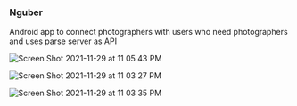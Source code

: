 <h3><b>Nguber</b></h3> 


Android app to connect photographers with users who need photographers and uses parse server as API





![Screen Shot 2021-11-29 at 11 05 43 PM](https://user-images.githubusercontent.com/32387597/143901856-724a01e6-6e90-46fa-bc79-aa93992eea08.png)


![Screen Shot 2021-11-29 at 11 03 27 PM](https://user-images.githubusercontent.com/32387597/143901960-9a8b801f-ba81-41b9-857e-a0a9934a8417.png)



![Screen Shot 2021-11-29 at 11 03 35 PM](https://user-images.githubusercontent.com/32387597/143902009-225d4efb-058f-4417-9d9c-74fdb6111056.png)


